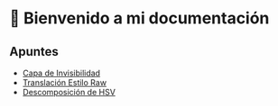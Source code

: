 # 📘 Bienvenido a mi documentación

## Apuntes
- [Capa de Invisibilidad](Capa%20de%20Invisibilidad.md)
- [Translación Estilo Raw](Translación%20Estilo%20Raw.md)
- [Descomposición de HSV](Descomposición%20de%20HSV.md)
